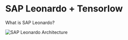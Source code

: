 # SAP Leonardo + Tensorlow

What is SAP Leonardo?

![SAP Leonardo Architecture](https://blogs.sap.com/wp-content/uploads/2018/01/Hierarchy-1.1.png)
